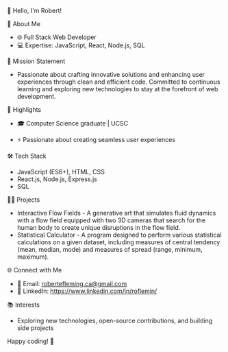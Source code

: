 👋 Hello, I'm Robert!

🚀 About Me
- 🌐 Full Stack Web Developer
- 💻 Expertise: JavaScript, React, Node.js, SQL

🌟 Mission Statement
- Passionate about crafting innovative solutions and enhancing user experiences through clean and efficient code. Committed to continuous learning and exploring new technologies to stay at the forefront of web development.


🌟 Highlights
- 🎓 Computer Science graduate | UCSC
<!-- 🔗 Check out my projects at https://roflemin.com/ -->
- ⚡ Passionate about creating seamless user experiences

🛠️ Tech Stack
- JavaScript (ES6+), HTML, CSS
- React.js, Node.js, Express.js
- SQL

👨‍💻 Projects
- Interactive Flow Fields - A generative art that simulates fluid dynamics with a flow field equipped with two 3D cameras that search for the human body to create unique disruptions in the flow field.
- Statistical Calculator - A program designed to perform various statistical calculations on a given dataset, including measures of central tendency (mean, median, mode) and measures of spread (range, minimum, maximum).

🌐 Connect with Me
- 📧 Email: robertefleming.ca@gmail.com
- 🔗 LinkedIn: https://www.linkedin.com/in/roflemin/
<!-- 🐦 Twitter: https://twitter.com/RobertFlemingII -->

📚 Interests
- Exploring new technologies, open-source contributions, and building side projects

<!-- ⚡ Fun Fact -->
<!-- I once coded a game in a weekend and won a local hackathon! -->

Happy coding! 🚀
